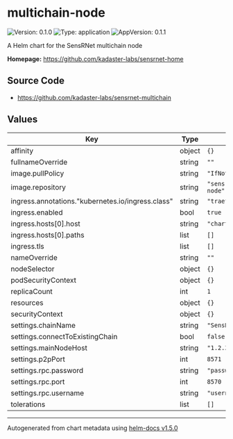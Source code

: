 # multichain-node

![Version: 0.1.0](https://img.shields.io/badge/Version-0.1.0-informational?style=flat-square) ![Type: application](https://img.shields.io/badge/Type-application-informational?style=flat-square) ![AppVersion: 0.1.1](https://img.shields.io/badge/AppVersion-0.1.1-informational?style=flat-square)

A Helm chart for the SensRNet multichain node

**Homepage:** <https://github.com/kadaster-labs/sensrnet-home>

## Source Code

* <https://github.com/kadaster-labs/sensrnet-multichain>

## Values

| Key | Type | Default | Description |
|-----|------|---------|-------------|
| affinity | object | `{}` |  |
| fullnameOverride | string | `""` |  |
| image.pullPolicy | string | `"IfNotPresent"` |  |
| image.repository | string | `"sensrnetnl/multichain-node"` |  |
| ingress.annotations."kubernetes.io/ingress.class" | string | `"traefik"` |  |
| ingress.enabled | bool | `true` |  |
| ingress.hosts[0].host | string | `"chart-example.local"` |  |
| ingress.hosts[0].paths | list | `[]` |  |
| ingress.tls | list | `[]` |  |
| nameOverride | string | `""` |  |
| nodeSelector | object | `{}` |  |
| podSecurityContext | object | `{}` |  |
| replicaCount | int | `1` |  |
| resources | object | `{}` |  |
| securityContext | object | `{}` |  |
| settings.chainName | string | `"SensRNet"` |  |
| settings.connectToExistingChain | bool | `false` |  |
| settings.mainNodeHost | string | `"1.2.3.4"` |  |
| settings.p2pPort | int | `8571` |  |
| settings.rpc.password | string | `"password"` |  |
| settings.rpc.port | int | `8570` |  |
| settings.rpc.username | string | `"username"` |  |
| tolerations | list | `[]` |  |

----------------------------------------------
Autogenerated from chart metadata using [helm-docs v1.5.0](https://github.com/norwoodj/helm-docs/releases/v1.5.0)
